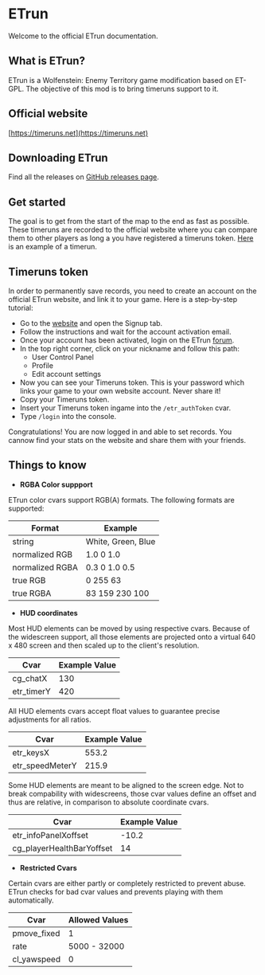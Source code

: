 # ETrun

Welcome to the official ETrun documentation.

## What is ETrun?

ETrun is a Wolfenstein: Enemy Territory game modification based on ET-GPL. The objective of this mod is to bring timeruns support to it.

## Official website

[https://timeruns.net](https://timeruns.net)

## Downloading ETrun

Find all the releases on [GitHub releases page](https://github.com/ETrun/ETrun/releases).

## Get started

The goal is to get from the start of the map to the end as fast as possible. These timeruns are recorded to the official website where you can compare them to other players as long a you have registered a timeruns token. [Here](https://www.youtube.com/watch?v=g7gJ4YmnbLU) is an example of a timerun.

## Timeruns token

In order to permanently save records, you need to create an account on the official ETrun website, and link it to your game. Here is a step-by-step tutorial:

* Go to the [website](https://timeruns.net/) and open the Signup tab.
* Follow the instructions and wait for the account activation email.
* Once your account has been activated, login on the ETrun [forum](https://forum.timeruns.net/).
* In the top right corner, click on your nickname and follow this path:
  * User Control Panel
  * Profile
  * Edit account settings
* Now you can see your Timeruns token. This is your password which links your game to your own website account. Never share it!
* Copy your Timeruns token.
* Insert your Timeruns token ingame into the `/etr_authToken` cvar.
* Type `/login` into the console.

Congratulations! You are now logged in and able to set records. You cannow find your stats on the website and share them with your friends.

## Things to know

* **RGBA Color suppport**

ETrun color cvars support RGB(A) formats. The following formats are supported:

| Format | Example |
| ------ | ------- |
| string | White, Green, Blue |
| normalized RGB | 1.0 0 1.0 |
| normalized RGBA | 0.3 0 1.0 0.5 |
| true RGB | 0 255 63 |
| true RGBA | 83 159 230 100 |

* **HUD coordinates**

Most HUD elements can be moved by using respective cvars. Because of the widescreen support, all those elements are projected onto a virtual 640 x 480 screen and then scaled up to the client's resolution.

| Cvar | Example Value |
| ---- | ------------- |
| cg_chatX | 130 |
| etr_timerY | 420 |

All HUD elements cvars accept float values to guarantee precise adjustments for all ratios.

| Cvar | Example Value |
| ---- | ------------- |
| etr_keysX | 553.2 |
| etr_speedMeterY | 215.9 |

Some HUD elements are meant to be aligned to the screen edge. Not to break compability with widescreens, those cvar values define an offset and thus are relative, in comparison to absolute coordinate cvars.

| Cvar | Example Value |
| ---- | ------------- |
| etr_infoPanelXoffset | -10.2 |
| cg_playerHealthBarYoffset | 14 |

* **Restricted Cvars**

Certain cvars are either partly or completely restricted to prevent abuse. ETrun checks for bad cvar values and prevents playing with them automatically.

| Cvar | Allowed Values |
| ---- | ------------- |
| pmove_fixed | 1 |
| rate | 5000 - 32000 |
| cl_yawspeed | 0 |
